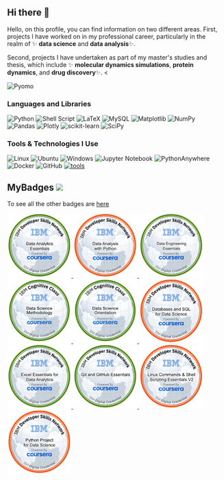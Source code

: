 ## Hi there 👋


Hello, on this profile, you can find information on two different areas. First, projects I have worked on in my professional career, particularly in the realm of ✨ **data science** and **data analysis**✨. 

Second, projects I have undertaken as part of my master's studies and thesis, which include ✨ **molecular dynamics simulations**, **protein dynamics**, and **drug discovery**✨. 
<

![Pyomo](https://img.shields.io/badge/Pyomo-00A3E0?style=for-the-badge&logo=pyomo&logoColor=white)


### Languages and Libraries
![Python](https://img.shields.io/badge/python-3670A0?style=for-the-badge&logo=python&logoColor=ffdd54)
![Shell Script](https://img.shields.io/badge/shell_script-%23121011.svg?style=for-the-badge&logo=gnu-bash&logoColor=white)
![LaTeX](https://img.shields.io/badge/latex-%23008080.svg?style=for-the-badge&logo=latex&logoColor=white)
![MySQL](https://img.shields.io/badge/mysql-4479A1.svg?style=for-the-badge&logo=mysql&logoColor=white)
![Matplotlib](https://img.shields.io/badge/Matplotlib-%23ffffff.svg?style=for-the-badge&logo=Matplotlib&logoColor=black)
![NumPy](https://img.shields.io/badge/numpy-%23013243.svg?style=for-the-badge&logo=numpy&logoColor=white)
![Pandas](https://img.shields.io/badge/pandas-%23150458.svg?style=for-the-badge&logo=pandas&logoColor=white)
![Plotly](https://img.shields.io/badge/Plotly-%233F4F75.svg?style=for-the-badge&logo=plotly&logoColor=white)
![scikit-learn](https://img.shields.io/badge/scikit--learn-%23F7931E.svg?style=for-the-badge&logo=scikit-learn&logoColor=white)
![SciPy](https://img.shields.io/badge/SciPy-%230C55A5.svg?style=for-the-badge&logo=scipy&logoColor=%white)

### Tools & Technologies I Use
![Linux](https://img.shields.io/badge/Linux-FCC624?style=for-the-badge&logo=linux&logoColor=black)
![Ubuntu](https://img.shields.io/badge/Ubuntu-E95420?style=for-the-badge&logo=ubuntu&logoColor=white)
![Windows](https://img.shields.io/badge/Windows-0078D6?style=for-the-badge&logo=windows&logoColor=white)
![Jupyter Notebook](https://img.shields.io/badge/jupyter-%23FA0F00.svg?style=for-the-badge&logo=jupyter&logoColor=white)
![PythonAnywhere](https://img.shields.io/badge/pythonanywhere-%232F9FD7.svg?style=for-the-badge&logo=pythonanywhere&logoColor=151515)
![Docker](https://img.shields.io/badge/docker-%230db7ed.svg?style=for-the-badge&logo=docker&logoColor=white)
![GitHub](https://img.shields.io/badge/github-%23121011.svg?style=for-the-badge&logo=github&logoColor=white)
[![tools](https://skillicons.dev/icons?i=anaconda,debian,git,github,latex,matlab,notion,vscode&theme=dark)](https://skillicons.dev)





## MyBadges <img src="https://media.giphy.com/media/3orifgYbnsq43eFsdO/giphy.gif" width="50">

To see all the other badges are [here](https://www.credly.com/users/haci-aslan-onur-iscil/badges)

<a href="https://www.credly.com/earner/earned/badge/3aa79de5-7ff3-4c59-9dc8-b30cb9094d89" target="_blank">
  <img width=150 height=150 src="badge_fig/Data_Analytics_Essentials.png" alt="Data_Analytics_Essentials.png">
</a>

<a href="https://www.credly.com/earner/earned/badge/795d1962-ac24-4b8e-a1ae-0ef73f6e03b8" target="_blank">
  <img width=150 height=150 src="badge_fig/Data_Analysis_with_Python.png" alt="Data_Analysis_with_Python.png">
</a>

<a href="https://www.credly.com/earner/earned/badge/edf831b1-4abe-439e-8880-25765c2a71a5" target="_blank">
  <img width=150 height=150 src="badge_fig/Data_Engineering_Essentials.png" alt="Data_Engineering_Essentials.png">
</a>

<a href="https://www.credly.com/earner/earned/badge/1ca30a59-cbe3-4360-8639-a23b7f0efc98" target="_blank">
  <img width=150 height=150 src="badge_fig/Data_Science_Methodology.png" alt="Data_Science_Methodology.png">
</a>

<a href="https://www.credly.com/earner/earned/badge/0610bda5-050c-47d7-90a8-c47e354590d4" target="_blank">
  <img width=150 height=150 src="badge_fig/data_science_orientation.png" alt="data_science_orientation.png">
</a>

<a href="https://www.credly.com/earner/earned/badge/c387381e-51fc-49b5-8d4d-8db6eaa8eab1" target="_blank">
  <img width=150 height=150 src="badge_fig/Databases_and_SQL_for_Data_Science.png" alt="Databases_and_SQL_for_Data_Science.png">
</a>

<a href="https://www.credly.com/earner/earned/badge/6345f685-f278-4cc8-b23d-04d77f3c991d" target="_blank">
  <img width=150 height=150 src="badge_fig/Excel_Essentials_for_Data_Analytics.png" alt="Excel_Essentials_for_Data_Analytics.png">
</a>

<a href="https://www.credly.com/earner/earned/badge/289b04f8-4b80-49fd-a6f2-8187c9e63101" target="_blank">
  <img width=150 height=150 src="badge_fig/Git_and_GitHub_Essentials.png" alt="Git_and_GitHub_Essentials.png">
</a>

<a href="https://www.credly.com/earner/earned/badge/c3c77ea9-2554-43d5-b3a5-1c55381960aa" target="_blank">
  <img width=150 height=150 src="badge_fig/Linux_Command_shell_Scripting_Essentials_V2.png" alt="Linux_Command_shell_Scripting_Essentials_V2.png">
</a>

<a href="https://www.credly.com/earner/earned/badge/0e67b3a1-cfa1-449b-91ab-c1dc74d454a9" target="_blank">
  <img width=150 height=150 src="badge_fig/Python_Project_for_Data_Science.png" alt="Python_Project_for_Data_Science.png">
</a>
